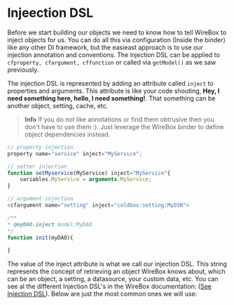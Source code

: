 # Injeection DSL

Before we start building our objects we need to know how to tell WireBox to inject objects for us. You can do all this via configuration (Inside the binder) like any other DI framework, but the easieast approach is to use our injection annotation and conventions. The injection DSL can be applied to `cfproperty, cfargument, cffunction` or called via `getModel()` as we saw previously. 

The injection DSL is represented by adding an attribute called `inject` to properties and arguments. This attribute is like your code shouting, **Hey, I need something here, hello, I need something!**. That something can be another object, setting, cache, etc.

> **Info** If you do not like annotations or find them obtrusive then you don't have to use them :).  Just leverage the WireBox binder to define object dependencies instead.

```js
// property injection
property name="service" inject="MyService";

// setter injection
function setMyservice(MyService) inject="MyService"{
	variables.MyService = arguments.MyService;
}

// argument injection
<cfargument name="setting" inject="coldbox:setting:MyDSN">

/**
* @myDAO.inject model:MyDAO
*/
function init(myDAO){
	
}
```

The value of the inject attribute is what we call our injection DSL. This string represents the concept of retrieving an object WireBox knows about, which can be an object, a setting, a datasource, your custom data, etc. You can see al the different Injection DSL's in the WireBox documentation: ([See Injection DSL](http://wiki.coldbox.org/wiki/WireBox.cfm#Injection_DSL)). Below are just the most common ones we will use:


